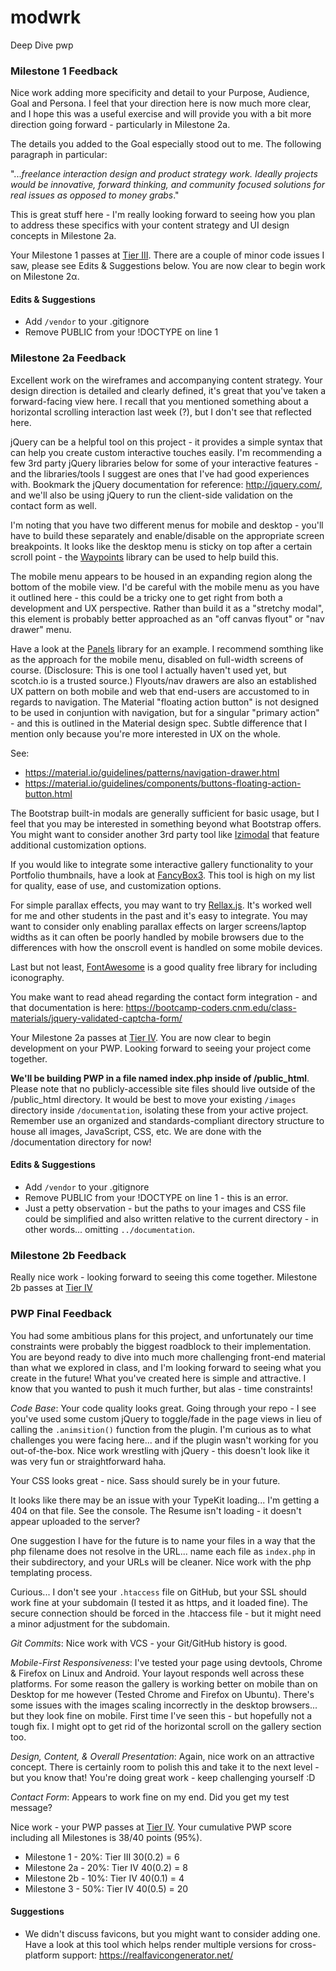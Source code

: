 # modwrk
Deep Dive pwp

### Milestone 1 Feedback
Nice work adding more specificity and detail to your Purpose, Audience, Goal and Persona. I feel that your direction here is now much more clear, and I hope this was a useful exercise and will provide you with a bit more direction going forward - particularly in Milestone 2a. 

The details you added to the Goal especially stood out to me. The following paragraph in particular:

"..._freelance interaction design and product strategy work. Ideally projects would be innovative, forward thinking, and community focused solutions for real issues as opposed to money grabs_."

This is great stuff here - I'm really looking forward to seeing how you plan to address these specifics with your content strategy and UI design concepts in Milestone 2a. 

Your Milestone 1 passes at [Tier III](https://bootcamp-coders.cnm.edu/projects/personal/rubric/). There are a couple of minor code issues I saw, please see Edits &amp; Suggestions below. You are now clear to begin work on Milestone 2&alpha;.

#### Edits &amp; Suggestions
- Add `/vendor` to your .gitignore
- Remove PUBLIC from your !DOCTYPE on line 1

### Milestone 2a Feedback
Excellent work on the wireframes and accompanying content strategy. Your design direction is detailed and clearly defined, it's great that you've taken a forward-facing view here. I recall that you mentioned something about a horizontal scrolling interaction last week (?), but I don't see that reflected here.  

jQuery can be a helpful tool on this project - it provides a simple syntax that can help you create  custom interactive touches easily. I'm recommending a few 3rd party jQuery libraries below for some of your interactive features - and the libraries/tools I suggest are ones that I've had good experiences with. Bookmark the jQuery documentation for reference: http://jquery.com/, and we'll also be using jQuery to run the client-side validation on the contact form as well.

I'm noting that you have two different menus for mobile and desktop - you'll have to build these separately and enable/disable on the appropriate screen breakpoints. It looks like the desktop menu is sticky on top after a certain scroll point - the [Waypoints](http://imakewebthings.com/waypoints/shortcuts/sticky-elements/) library can be used to help build this.

The mobile menu appears to be housed in an expanding region along the bottom of the mobile view. I'd be careful with the mobile menu as you have it outlined here - this could be a tricky one to get right from both a development and UX perspective. Rather than build it as a "stretchy modal", this element is probably better approached as an "off canvas flyout" or "nav drawer" menu.

Have a look at the [Panels](https://panels.scotch.io/) library for an example. I recommend somthing like as the approach for the mobile menu, disabled on full-width screens of course. (Disclosure: This is one tool I actually haven't used yet, but scotch.io is a trusted source.) Flyouts/nav drawers are also an established UX pattern on both mobile and web that end-users are accustomed to in regards to navigation. The Material "floating action button" is  not designed to be used in conjuntion with navigation, but for a singular "primary action" - and this is outlined in the Material design spec. Subtle difference that I mention only because you're more interested in UX on the whole.

See:
- https://material.io/guidelines/patterns/navigation-drawer.html
- https://material.io/guidelines/components/buttons-floating-action-button.html

The Bootstrap built-in modals are generally sufficient for basic usage, but I feel that you may be interested in something beyond what Bootstrap offers. You might want to consider another 3rd party tool like [Izimodal](http://izimodal.marcelodolce.com) that feature additional customization options.

If you would like to integrate some interactive gallery functionality to your Portfolio thumbnails, have a look at [FancyBox3](http://fancyapps.com/fancybox/3/). This tool is high on my list for quality, ease of use, and customization options.

For simple parallax effects, you may want to try [Rellax.js](https://dixonandmoe.com/rellax/). It's worked well for me and other students in the past and it's easy to integrate. You may want to consider only enabling parallax effects on larger screens/laptop widths as it can often be poorly handled by mobile browsers due to the differences with how the onscroll event is handled on some mobile devices.

Last but not least, [FontAwesome](https://fontawesome.com/) is a good quality free library for including iconography.

You make want to read ahead regarding the contact form integration - and that documentation is here: https://bootcamp-coders.cnm.edu/class-materials/jquery-validated-captcha-form/

Your Milestone 2a passes at [Tier IV](https://bootcamp-coders.cnm.edu/projects/personal/rubric/). You are now clear to begin development on your PWP. Looking forward to seeing your project come together.

**We'll be building PWP in a file named index.php inside of /public_html**. Please note that no publicly-accessible site files should live outside of the /public_html directory. It would be best to move your existing `/images` directory inside `/documentation`, isolating these from your active project. Remember use an organized and standards-compliant directory structure to house all images, JavaScript, CSS, etc. We are done with the /documentation directory for now!

#### Edits &amp; Suggestions
- Add `/vendor` to your .gitignore
- Remove PUBLIC from your !DOCTYPE on line 1 - this is an error.
- Just a petty observation - but the paths to your images and CSS file could be simplified and also written relative to the current directory - in other words... omitting `../documentation`.

### Milestone 2b Feedback
Really nice work - looking forward to seeing this come together. Milestone 2b passes at [Tier IV](https://bootcamp-coders.cnm.edu/projects/personal/rubric/)

### PWP Final Feedback
You had some ambitious plans for this project, and unfortunately our time constraints were probably the biggest roadblock to their implementation. You are beyond ready to dive into much more challenging front-end material than what we explored in class, and I'm looking forward to seeing what you create in the future! What you've created here is simple and attractive. I know that you wanted to push it much further, but alas - time constraints!

*Code Base*: Your code quality looks great. Going through your repo - I see you've used some custom jQuery to toggle/fade in the page views in lieu of calling the `.animsition()` function from the plugin. I'm curious as to what challenges you were facing here... and if the plugin wasn't working for you out-of-the-box. Nice work wrestling with jQuery - this doesn't look like it was very fun or straightforward haha.

Your CSS looks great - nice. Sass should surely be in your future.

It looks like there may be an issue with your TypeKit loading... I'm getting a 404 on that file. See the console. The Resume isn't loading - it doesn't appear uploaded to the server?

One suggestion I have for the future is to name your files in a way that the php filename does not resolve in the URL... name each file as `index.php` in their subdirectory, and your URLs will be cleaner. Nice work with the php templating process.

Curious... I don't see your `.htaccess` file on GitHub, but your SSL should work fine at your subdomain (I tested it as https, and it loaded fine). The secure connection should be forced in the .htaccess file - but it might need a minor adjustment for the subdomain.

*Git Commits*: Nice work with VCS - your Git/GitHub history is good.

*Mobile-First Responsiveness*: I've tested your page using devtools, Chrome & Firefox on Linux and Android. Your layout responds well across these platforms. For some reason the gallery is working better on mobile than on Desktop for me however (Tested Chrome and Firefox on Ubuntu). There's some issues with the images scaling incorrectly  in the desktop browsers... but they look fine on mobile. First time I've seen this - but hopefully not a tough fix. I might opt to get rid of the horizontal scroll on the gallery section too.

*Design, Content, &amp; Overall Presentation*: Again, nice work on an attractive concept. There is certainly room to polish this and take it to the next level - but you know that! You're doing great work - keep challenging yourself :D

*Contact Form*: Appears to work fine on my end. Did you get my test message?

Nice work - your PWP passes at [Tier IV](https://bootcamp-coders.cnm.edu/projects/personal/rubric/). Your cumulative PWP score including all Milestones is 38/40 points (95%).

- Milestone 1 - 20%: Tier III 30(0.2) = 6
- Milestone 2a - 20%: Tier IV 40(0.2) = 8
- Milestone 2b - 10%: Tier IV 40(0.1) = 4
- Milestone 3 - 50%: Tier IV 40(0.5) = 20

#### Suggestions
- We didn't discuss favicons, but you might want to consider adding one. Have a look at this tool which helps render multiple versions for cross-platform  support: https://realfavicongenerator.net/
